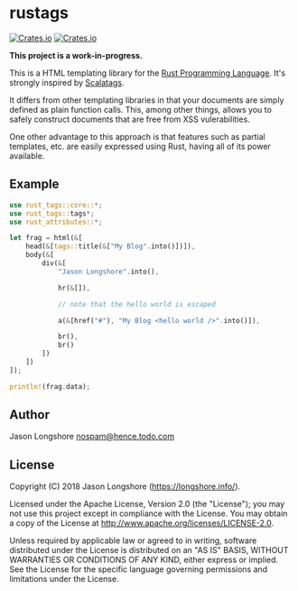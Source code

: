 # rustags

[![Crates.io](https://img.shields.io/crates/v/rust-tags.svg?style=flat-square)](https://crates.io/crates/rust-tags)
[![Crates.io](https://img.shields.io/crates/d/rust-tags.svg?style=flat-square)](https://crates.io/crates/rust-tags)

**This project is a work-in-progress.**

This is a HTML templating library for the [Rust Programming Language](https://www.rust-lang.org/en-US/). It's strongly inspired by [Scalatags](https://github.com/lihaoyi/scalatags/).

It differs from other templating libraries in that your documents are simply defined as plain function calls. This, among other things, allows you to safely construct documents that are free from XSS vulerabilities.

One other advantage to this approach is that features such as partial templates, etc. are easily expressed using Rust, having all of its power available.

## Example

```rust
use rust_tags::core::*;
use rust_tags::tags*;
use rust_attributes::*;

let frag = html(&[
    head(&[tags::title(&["My Blog".into()])]),
    body(&[
        div(&[
            "Jason Longshore".into(),

            hr(&[]),

            // note that the hello world is escaped

            a(&[href("#"), "My Blog <hello world />".into()]),

            br(),
            br()
        ])
    ])
]);

println!(frag.data);
```


## Author

Jason Longshore <nospam@hence.todo.com>

## License

Copyright (C) 2018 Jason Longshore (https://longshore.info/).

Licensed under the Apache License, Version 2.0 (the "License"); you may not use this project except in compliance with the License. You may obtain a copy of the License at http://www.apache.org/licenses/LICENSE-2.0.

Unless required by applicable law or agreed to in writing, software distributed under the License is distributed on an "AS IS" BASIS, WITHOUT WARRANTIES OR CONDITIONS OF ANY KIND, either express or implied. See the License for the specific language governing permissions and limitations under the License.
